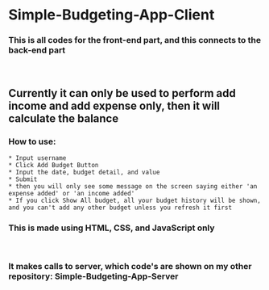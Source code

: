 # Simple-Budgeting-App-Client


### This is all codes for the front-end part, and this connects to the back-end part 
<br> 

## Currently it can only be used to perform add income and add expense only, then it will calculate the balance

### How to use:
    * Input username
    * Click Add Budget Button
    * Input the date, budget detail, and value
    * Submit
    * then you will only see some message on the screen saying either 'an expense added' or 'an income added'
    * If you click Show All budget, all your budget history will be shown, and you can't add any other budget unless you refresh it first

### This is made using HTML, CSS, and JavaScript only
<br>

### It makes calls to server, which code's are shown on my other repository: Simple-Budgeting-App-Server

<br> <br>


